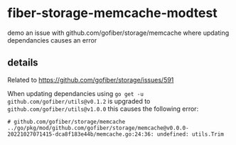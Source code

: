 # fiber-storage-memcache-modtest
 demo an issue with github.com/gofiber/storage/memcache where updating dependancies causes an error
 
 ## details
 
 Related to https://github.com/gofiber/storage/issues/591

When updating dependancies using `go get -u` `github.com/gofiber/utils@v0.1.2` is upgraded to `github.com/gofiber/utils@v1.0.0` this causes the following error:

```
# github.com/gofiber/storage/memcache
../go/pkg/mod/github.com/gofiber/storage/memcache@v0.0.0-20221027071415-dca8f183e44b/memcache.go:24:36: undefined: utils.Trim
```
